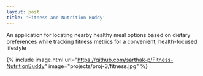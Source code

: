 ```yaml
---
layout: post
title: 'Fitness and Nutrition Buddy'
---
```

An application for locating nearby healthy meal options based on dietary preferences while tracking fitness metrics for a convenient, health-focused lifestyle

{% include image.html url="https://github.com/sarthak-p/Fitness-NutritionBuddy" image="projects/proj-3/fitness.jpg" %}
